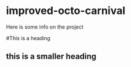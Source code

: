 # improved-octo-carnival

Here is some info on the project

#This is a heading

## this is a smaller heading
